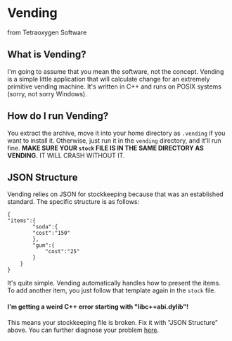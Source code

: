 # Vending
from Tetraoxygen Software

## What is Vending?
I'm going to assume that you mean the software, not the concept. Vending is a simple little application that will calculate change for an extremely primitive vending machine. It's written in C++ and runs on POSIX systems (sorry, not sorry Windows). 

## How do I run Vending?
You extract the archive, move it into your home directory as `.vending` if you want to install it. Otherwise, just run it in the `vending` directory, and it'll run fine. **MAKE SURE YOUR `stock` FILE IS IN THE SAME DIRECTORY AS VENDING.** IT WILL CRASH WITHOUT IT. 

## JSON Structure

Vending relies on JSON for stockkeeping because that was an established standard. The specific structure is as follows:

	{
	"items":{
			"soda":{
			"cost":"150"
			},
			"gum":{
				"cost":"25"
			}
		}
	}
	
It's quite simple. Vending automatically handles how to present the items. To add another item, you just follow that template again in the `stock` file.

#### I'm getting a weird C++ error starting with "libc++abi.dylib"!

This means your stockkeeping file is broken. Fix it with "JSON Structure" above. You can further diagnose your problem [here](https://jsonlint.com/). 
